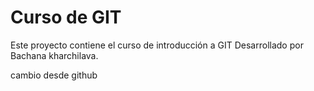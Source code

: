 # Curso de GIT

Este proyecto contiene el curso de introducción a GIT
Desarrollado por Bachana kharchilava.

cambio desde github

